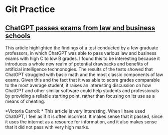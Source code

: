 # Git Practice

## [ChatGPT passes exams from law and business schools](https://www.cnn.com/2023/01/26/tech/chatgpt-passes-exams/index.html)
This article highlighted the findings of a test conducted by a few graduate professors, in which ChatGPT was able to pass various law and business exams with high C to low B grades. I found this to be interesting because it introduces a whole new realm of potential drawbacks and benefits of artificial intelligence technonogies. The results of the tests showed that ChatGPT struggled with basic math and the most classic components of law exams. Given this and the fact that it was able to score grades comparable to the most average student, it raises an interesting discussion on how ChatGPT and other similar software could help students and professionals by providing a reliable starting point, rather than focusing on its use as a means of cheating. 

*Victoria Carroll: *
    This article is very interesting. When I have used ChatGPT, I feel as if it is often incorrect. It makes sense that it passed, since it uses the internet as a resource for information, and it also makes sense that it did not pass with very high marks.
